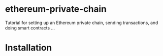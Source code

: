 # ethereum-private-chain
Tutorial for setting up an Ethereum private chain, sending transactions, and doing smart contracts ...

# Installation



